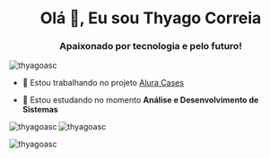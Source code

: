 <h1 align="center">Olá 👋, Eu sou Thyago Correia</h1>
<h3 align="center">Apaixonado por tecnologia e pelo futuro!</h3>

<p align="left"> <img src= "https://komarev.com/ghpvc/?username=thyagoasc&label=Profile%20views&color=0e75b6&style=flat" alt="thyagoasc" /> </p>

- 🔭 Estou trabalhando no projeto [Alura Cases](https://github.com/thyagoasc/curso-nextjs-alura)

- 🌱 Estou estudando no momento **Análise e Desenvolvimento de Sistemas**

<p><img align="left" src="https://github-readme-stats.vercel.app/api/top-langs?username=thyagoasc&show_icons=true&locale=en&layout=compact" alt="thyagoasc" /> </p>

<p> <img align="center" src="https://github-readme-stats.vercel.app/api?username=thyagoasc&show_icons=true&locale=en" alt="thyagoasc" /> </p>

<p><img align="center" src="https://github-readme-streak-stats.herokuapp.com/?user=thyagoasc&" alt="thyagoasc" /></p>
